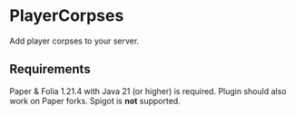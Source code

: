 # PlayerCorpses

Add player corpses to your server.

## Requirements

Paper & Folia 1.21.4 with Java 21 (or higher) is required. Plugin should also work on Paper forks.
Spigot is **not** supported.
